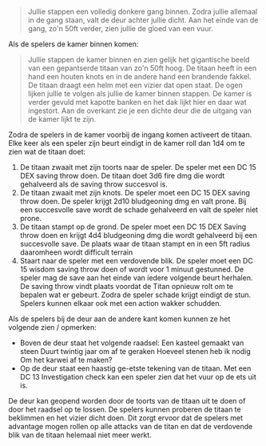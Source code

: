 >Jullie stappen een volledig donkere gang binnen. Zodra jullie allemaal in de gang staan, valt de deur achter jullie dicht. Aan het einde van de gang, zo'n 50ft verder, zien jullie de gloed van een vuur.

Als de spelers de kamer binnen komen:

>Jullie stappen de kamer binnen en zien gelijk het gigantische beeld van een gepantserde titaan van zo'n 50ft hoog. De titaan heeft in een hand een houten knots en in de andere hand een  brandende fakkel. De titaan draagt een helm met een vizier dat open staat. De ogen lijken jullie te volgen als jullie de kamer binnen stappen.
>De kamer is verder gevuld met kapotte banken en het dak lijkt hier en daar wat ingestort.
>Aan de overkant zie je een dichte deur die de uitgang van de kamer lijkt te zijn. 


Zodra de spelers in de kamer voorbij de ingang komen activeert de titaan. Elke keer als een speler zijn beurt eindigt in de kamer roll dan 1d4 om te zien wat de titaan doet:
1) De titaan zwaait met zijn toorts naar de speler. De speler met een DC 15 DEX saving throw doen. De titaan doet 3d6 fire dmg die wordt gehalveerd als de saving throw succesvol is.
2) De titaan zwaait met zijn knots. De speler moet een DC 15 DEX saving throw doen. De speler krijgt 2d10 bludgeoning dmg  en valt prone. Bij een succesvolle save wordt de schade gehalveerd en valt de speler niet prone.
3) De titaan stampt op de grond. De speler moet een DC 15 DEX Saving throw doen en krijgt 4d4 bludgeoning dmg die wordt gehalveerd bij een succesvolle save. De plaats waar de titaan stampt en in een 5ft radius daaromheen wordt difficult terrain
4) Staart naar de speler met een verdovende blik. De speler moet een DC 15 wisdom saving throw doen of wordt voor 1 minuut gestunned. De speler mag de save aan het einde van iedere volgende beurt herhalen. De saving throw vindt plaats voordat de Titan opnieuw rolt om te bepalen wat er gebeurt. Zodra de speler schade krijgt eindigt de stun. Spelers kunnen elkaar ook met een action wakker schudden.

Als de spelers bij de deur aan de andere kant komen kunnen ze het volgende zien / opmerken:
- Boven de deur staat het volgende raadsel:
  Een kasteel gemaakt van steen
  Duurt twintig jaar om af te geraken
  Hoeveel stenen heb ik nodig
  Om het karwei af te maken?
- Op de deur staat een haastig ge-etste tekening van de titaan. Met een DC 13 Investigation check kan een speler zien dat het vuur op de ets uit is.

De deur kan geopend worden door de toorts van de titaan uit te doen of door het raadsel op te lossen.
De spelers kunnen proberen de titaan te beklimmen en het vizier dicht doen. Dit zorgt ervoor dat de spelers met advantage mogen rollen op alle attacks van de titan en dat de verdovende blik van de titaan helemaal niet meer werkt.